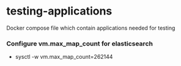 # testing-applications
Docker compose file which contain applications needed for testing

### Configure vm.max_map_count for elasticsearch
- sysctl -w vm.max_map_count=262144

